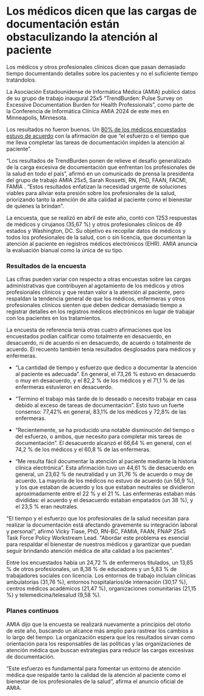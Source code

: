 # Los médicos dicen que las cargas de documentación están obstaculizando la atención al paciente

Los médicos y otros profesionales clínicos dicen que pasan demasiado tiempo documentando detalles sobre los pacientes y no el suficiente tiempo tratándolos.

La Asociación Estadounidense de Informática Médica (AMIA) publicó datos de su grupo de trabajo inaugural 25x5 “TrendBurden: Pulse Survey on Excessive Documentation Burden for Health Professionals”, como parte de la Conferencia de Informática Clínica AMIA 2024 de este mes en Minneapolis, Minnesota.

Los resultados no fueron buenos. Un [80% de los médicos encuestados estuvo de acuerdo](https://brand.amia.org/m/3756a1d9ddf0ea58/original/PowerPoint-Presentation.pdf) con la afirmación de que “el esfuerzo o el tiempo que me lleva completar las tareas de documentación impiden la atención al paciente”.

“Los resultados de TrendBurden ponen de relieve el desafío generalizado de la carga excesiva de documentación que enfrentan los profesionales de la salud en todo el país”, afirmó en un comunicado de prensa la presidenta del grupo de trabajo AMIA 25x5, Sarah Rossetti, RN, PhD, FAAN, FACMI, FAMIA . “Estos resultados enfatizan la necesidad urgente de soluciones viables para aliviar esta presión sobre los profesionales de la salud, priorizando tanto la atención de alta calidad al paciente como el bienestar de quienes la brindan”.

La encuesta, que se realizó en abril de este año, contó con 1253 respuestas de médicos y cirujanos (35,67 %) y otros profesionales clínicos de 49 estados y Washington, DC. Su objetivo es recopilar datos de médicos y todos los profesionales de la salud, con o sin licencia, que documentan la atención al paciente en registros médicos electrónicos (EHR). AMIA anuncia la evaluación bianual como la única de su tipo.

### Resultados de la encuesta

Las cifras pueden variar con respecto a otras encuestas sobre las cargas administrativas que contribuyen al agotamiento de los médicos y otros profesionales clínicos y que restan valor a la atención al paciente, pero respaldan la tendencia general de que los médicos, enfermeras y otros profesionales clínicos sienten que deben dedicar demasiado tiempo a registrar detalles en los registros médicos electrónicos en lugar de trabajar con los pacientes en los tratamientos.

La encuesta de referencia tenía otras cuatro afirmaciones que los encuestados podían calificar como totalmente en desacuerdo, en desacuerdo, ni de acuerdo ni en desacuerdo, de acuerdo o totalmente de acuerdo. El recuento también tenía resultados desglosados ​​para médicos y enfermeras.

- “La cantidad de tiempo y esfuerzo que dedico a documentar la atención al paciente es adecuada”. En general, el 73,26 % estuvo en desacuerdo o muy en desacuerdo, y el 82,2 % de los médicos y el 71,1 % de las enfermeras estuvieron en desacuerdo.
  
- “Termino el trabajo más tarde de lo deseado o necesito trabajar en casa debido al exceso de tareas de documentación”. Esto tuvo un fuerte consenso: 77,42% en general, 83,1% de los médicos y 72,8% de las enfermeras.
  
- “Recientemente, se ha producido una notable disminución del tiempo o del esfuerzo, o ambos, que necesito para completar mis tareas de documentación”. El desacuerdo alcanzó el 66,64 % en general, con el 74,2 % de los médicos y el 60,8 % de las enfermeras.
  
- “Me resulta fácil documentar la atención al paciente mediante la historia clínica electrónica”. Esta afirmación tuvo un 44,61 % de desacuerdo en general, un 23,62 % de neutralidad y un 31,76 % de acuerdo o muy de acuerdo. La mayoría de los médicos no estuvo de acuerdo (un 56,9 %), y los que estaban de acuerdo y los que estaban neutrales se dividieron aproximadamente entre el 22 % y el 21 %. Las enfermeras estaban más divididas: el acuerdo y el desacuerdo estaban empatados (un 38 %), y el 23,5 % eran neutrales.
  
"El tiempo y el esfuerzo que los profesionales de la salud necesitan para realizar la documentación está afectando gravemente su integración laboral y personal", afirmó Vicky Tiase, PhD, RN-BC, FAMIA, FAAN, FNAP 25x5 Task Force Policy Workstream Lead. "Abordar este problema es esencial para respaldar el bienestar de nuestros médicos y garantizar que puedan seguir brindando atención médica de alta calidad a los pacientes".

Entre los encuestados había un 24,72 % de enfermeros titulados, un 13,65 % de otros profesionales, un 8,38 % de educadores y un 5,83 % de trabajadores sociales con licencia. Los entornos de trabajo incluían clínicas ambulatorias (31,76 %), entornos hospitalarios/de internación (30,17 %), centros médicos académicos (21,47 %), organizaciones comunitarias (21,15 %) y telemedicina/telesalud (9,58 %).

### Planes continuos

AMIA dijo que la encuesta se realizará nuevamente a principios del otoño de este año, buscando un alcance más amplio para rastrear los cambios a lo largo del tiempo. La organización espera que los resultados sirvan como orientación para los responsables de las políticas y las organizaciones de atención médica que buscan estrategias para reducir las cargas excesivas de documentación.

“Este esfuerzo es fundamental para fomentar un entorno de atención médica que respalde tanto la calidad de la atención al paciente como el bienestar de los profesionales de la salud”, afirma el anuncio oficial de AMIA.
